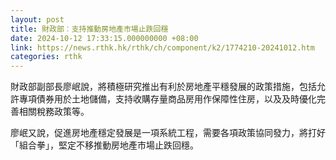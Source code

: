 ```yaml
---
layout: post
title: 財政部︰支持推動房地產市場止跌回穩
date: 2024-10-12 17:33:15.000000000 +08:00
link: https://news.rthk.hk/rthk/ch/component/k2/1774210-20241012.htm
categories: rthk
---
```


財政部副部長廖岷說，將積極研究推出有利於房地產平穩發展的政策措施，包括允許專項債券用於土地儲備，支持收購存量商品房用作保障性住房，以及及時優化完善相關稅務政策等。

廖岷又說，促進房地產穩定發展是一項系統工程，需要各項政策協同發力，將打好「組合拳」，堅定不移推動房地產市場止跌回穩。
